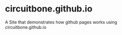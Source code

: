 # circuitbone.github.io
A Site that demonstrates how github pages works using circuitbone.github.io
